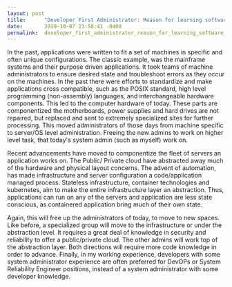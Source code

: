 ```yaml
---
layout: post
title:      "Developer First Administrator: Reason for learning software development."
date:       2019-10-07 23:58:41 -0400
permalink:  developer_first_administrator_reason_for_learning_software_development
---
```



In the past, applications were written to fit a set of machines in  specific and often unique configurations.  The classic example, was the mainframe systems and their purpose driven applications.  It took teams of machine administrators to ensure desired state and troubleshoot errors as they occur on the machines. In the past there were efforts to standardize and make applications cross compatible, such as the POSIX standard, high level programming (non-assembly) languages, and interchangeable hardware components.  This led to the computer hardware of today. These parts are componentized the motherboards, power supplies and hard drives are not repaired, but replaced and sent to extremely specialized sites for further processing.  This moved administrators of those days from machine specific to server/OS level administration. Freeing the new admins to work on higher level task, that today's system admin (such as myself) work on.

Recent advancements have moved to componentize the fleet of servers an application works on. The Public/ Private cloud have abstracted away much of the hardware and physical layout concerns. The advent of automation, has made infrastructure and server configuration a code/application managed process. Stateless infrastructure, container technologies and kubernetes, aim to make the entire infrastructure layer an abstraction. Thus, applications can run on any of the servers and application are less state conscious, as containered application bring much of their own state.   

Again, this will free up the administrators of today, to move to new spaces. Like before, a specialized group will move to the infrastructure or under the abstraction level. It requires a great deal of knowledge in security and reliability to offer a public/private cloud. The other admins will work top of the abstraction layer. Both directions will require more code knowledge in order to advance. Finally, in my working experience, developers with some system administrator experience are often preferred for DevOPs or System Reliability Engineer positions, instead of a system administrator with some developer knowledge. 


